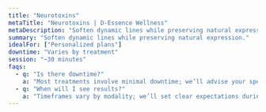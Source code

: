 ```yaml
---
title: "Neurotoxins"
metaTitle: "Neurotoxins | D-Essence Wellness"
metaDescription: "Soften dynamic lines while preserving natural expression."
summary: "Soften dynamic lines while preserving natural expression."
idealFor: ["Personalized plans"]
downtime: "Varies by treatment"
session: "~30 minutes"
faqs:
  - q: "Is there downtime?"
    a: "Most treatments involve minimal downtime; we’ll advise your specific case."
  - q: "When will I see results?"
    a: "Timeframes vary by modality; we’ll set clear expectations during consultation."
---
```

